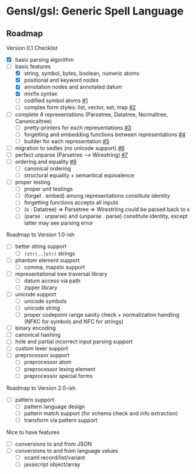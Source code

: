 # Gensl/gsl: Generic Spell Language

## Roadmap

Version 0.1 Checklist

- [x] basic parsing algorithm
- [ ] basic features
  - [x] string, symbol, bytes, boolean, numeric atoms
  - [x] positional and keyword nodes
  - [x] annotation nodes and annotated datum
  - [x] mixfix syntax
  - [ ] codified symbol atoms [#1](https://github.com/kxcteam/gensl/issues/1)
  - [ ] complex form styles: list, vector, set, map [#2](https://github.com/kxcteam/gensl/issues/2)
- [ ] complete 4 representations (Parsetree, Datatree, Normaltree, Canonicaltree)
  - [ ] pretty-printers for each representations [#3](https://github.com/kxcteam/gensl/issues/3)
  - [ ] forgetting and embedding functions between representations [#4](https://github.com/kxcteam/gensl/issues/4)
  - [ ] builder for each representation [#5](https://github.com/kxcteam/gensl/issues/5)
- [ ] migration to sedlex (no unicode support) [#6](https://github.com/kxcteam/gensl/issues/6)
- [ ] perfect unparse (Parsetree --> Wirestring) [#7](https://github.com/kxcteam/gensl/issues/7)
- [ ] ordering and equality [#8](https://github.com/kxcteam/gensl/issues/8)
  - [ ] canonical ordering
  - [ ] structural equality + semantical equivalence
- [ ] proper testing
  - [ ] proper unit testings
  - [ ] (forget . embed) among representations constitute identity
  - [ ] forgetting functions accepts all inputs
  - [ ] (x : Datatree) => Parsetree => Wirestriing could be parsed back to x
  - [ ] (parse . unparse) and (unparse . parse) constitute identity, except latter may see parsing error

Roadmap to Version 1.0-ish

- [ ] better string support
  - [ ] `(str|..|str)` strings
- [ ] phantom element support
  - [ ] comma, mapsto support
- [ ] representational tree traversal library
  - [ ] datum access via path
  - [ ] zipper library
- [ ] unicode support
  - [ ] unicode symbols
  - [ ] unicode string
  - [ ] proper codepoint range sanity check + normalization handling (NFKC for symbols and NFC for strings)
- [ ] binary encoding
- [ ] canonical hashing
- [ ] hole and partial incorrect input parsing support
- [ ] custom lexer support
- [ ] preprocessor support
  - [ ] preprocessor atom
  - [ ] preprocessor lexing element
  - [ ] preprocessor special forms

Roadmap to Version 2.0-ish

- [ ] pattern support
  - [ ] pattern language design
  - [ ] pattern match support (for schema check and info extraction)
  - [ ] transform via pattern support

Nice to have features

- [ ] conversions to and from JSON
- [ ] conversions to and from language values
  - [ ] ocaml record/list/variant
  - [ ] javascript object/array
